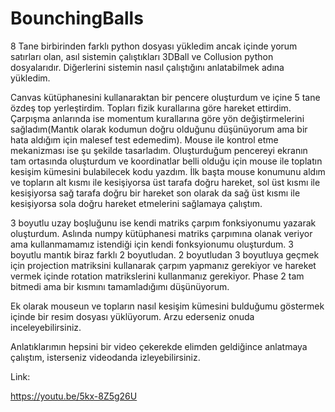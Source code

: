 # BounchingBalls
8 Tane birbirinden farklı python dosyası yükledim ancak içinde yorum satırları olan, asıl sistemin çalıştıkları 3DBall ve Collusion python dosyalarıdır. Diğerlerini sistemin nasıl çalıştığını anlatabilmek adına yükledim.

Canvas kütüphanesini kullanaraktan bir pencere oluşturdum ve içine 5 tane özdeş top yerleştirdim. Topları fizik kurallarına göre hareket ettirdim. Çarpışma anlarında ise momentum kurallarına göre yön değiştirmelerini sağladım(Mantık olarak kodumun doğru olduğunu düşünüyorum ama bir hata aldığım için malesef test edemedim). Mouse ile kontrol etme mekanizması ise şu şekilde tasarladım. Oluşturduğum pencereyi ekranın tam ortasında oluşturdum ve koordinatlar belli olduğu için mouse ile toplatın kesişim kümesini bulabilecek kodu yazdım. İlk başta mouse konumunu aldım ve topların alt kısmı ile kesişiyorsa üst tarafa doğru hareket, sol üst kısmı ile kesişiyorsa sağ tarafa doğru bir hareket son olarak da sağ üst kısmı ile kesişiyorsa sola doğru hareket etmelerini sağlamaya çalıştım.

3 boyutlu uzay boşluğunu ise kendi matriks çarpım fonksiyonumu yazarak oluşturdum. Aslında numpy kütüphanesi matriks çarpımına olanak veriyor ama kullanmamamız istendiği için kendi fonksyionumu oluşturdum. 3 boyutlu mantık biraz farklı 2 boyutludan. 2 boyutludan 3 boyutluya geçmek için projection matriksini kullanarak çarpım yapmanız gerekiyor ve hareket vermek içinde rotation matrikslerini kullanmanız gerekiyor. Phase 2 tam bitmedi ama bir kısmını tamamladığımı düşünüyorum.

Ek olarak mouseun ve topların nasıl kesişim kümesini bulduğumu göstermek içinde bir resim dosyası yüklüyorum. Arzu ederseniz onuda inceleyebilirsiniz.


Anlatıklarımın hepsini bir video çekerekde elimden geldiğince anlatmaya çalıştım, isterseniz videodanda izleyebilirsiniz.


Link:


https://youtu.be/5kx-8Z5g26U
